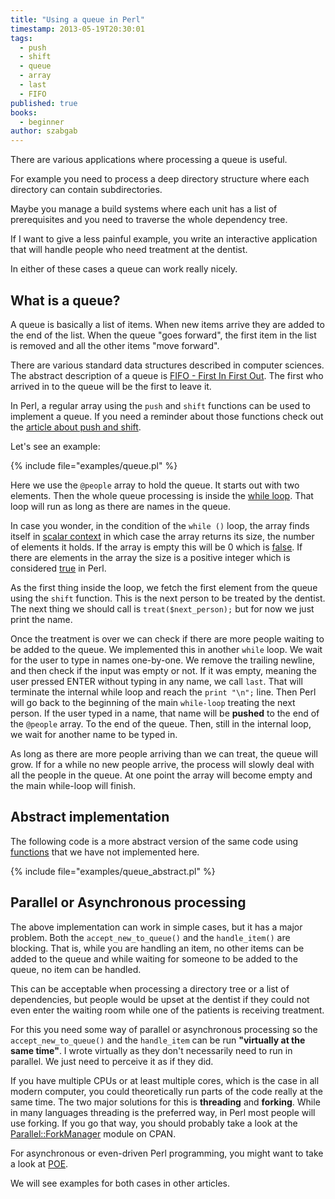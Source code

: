 ```yaml
---
title: "Using a queue in Perl"
timestamp: 2013-05-19T20:30:01
tags:
  - push
  - shift
  - queue
  - array
  - last
  - FIFO
published: true
books:
  - beginner
author: szabgab
---
```



There are various applications where processing a queue is useful.

For example you need to process a deep directory structure where each
directory can contain subdirectories.

Maybe you manage a build systems where each unit has a list
of prerequisites and you need to traverse the whole dependency tree.

If I want to give a less painful example, you write an interactive application
that will handle people who need treatment at the dentist.

In either of these cases a queue can work really nicely.


## What is a queue?

A queue is basically a list of items. When new items arrive they are added to the end of the list.
When the queue "goes forward", the first item in the list is removed and all the other items "move forward".

There are various standard data structures described in computer sciences. The abstract description
of a queue is [FIFO - First In First Out](http://en.wikipedia.org/wiki/FIFO).
The first who arrived in to the queue will be the first to leave it.

In Perl, a regular array using the `push` and `shift` functions can be used to implement a queue.
If you need a reminder about those functions check out the [article about push and shift](/manipulating-perl-arrays).

Let's see an example:

{% include file="examples/queue.pl" %}

Here we use the `@people` array to hold the queue. It starts out with two elements.
Then the whole queue processing is inside the [while loop](/while-loop).
That loop will run as long as there are names in the queue.

In case you wonder, in the condition of the `while ()` loop,
the array finds itself in [scalar context](/scalar-and-list-context-in-perl)
in which case the array returns its size, the number of elements it holds.
If the array is empty this will be 0 which is [false](/boolean-values-in-perl).
If there are elements in the array the size is a positive integer which is considered
[true](/boolean-values-in-perl) in Perl.

As the first thing inside the loop, we fetch the first element from the queue using the
`shift` function. This is the next person to be treated by the dentist.
The next thing we should call is `treat($next_person);` but for now we just print the name.

Once the treatment is over we can check if there are more people waiting to be added to the queue.
We implemented this in another `while` loop. We wait for the user to type in names one-by-one.
We remove the trailing newline, and then check if the input was empty or not. If it was empty,
meaning the user pressed ENTER without typing in any name, we call `last`.
That will terminate the internal while loop and reach the `print "\n";` line.
Then Perl will go back to the beginning of the main `while-loop` treating the next person.
If the user typed in a name, that name will be **pushed** to the end of the `@people` array.
To the end of the queue. Then, still in the internal loop, we wait for another name to be typed in.

As long as there are more people arriving than we can treat, the queue will grow. If for a while
no new people arrive, the process will slowly deal with all the people in the queue.
At one point the array will become empty and the main while-loop will finish.

## Abstract implementation

The following code is a more abstract version of the same code using
[functions](/subroutines-and-functions-in-perl)
that we have not implemented here.

{% include file="examples/queue_abstract.pl" %}

## Parallel or Asynchronous processing

The above implementation can work in simple cases, but it has a major problem.
Both the `accept_new_to_queue()` and the `handle_item()` are blocking.
That is, while you are handling an item, no other items can be added to the queue
and while waiting for someone to be added to the queue, no item can be handled.

This can be acceptable when processing a directory tree or a list of dependencies,
but people would be upset at the dentist if they could not even enter the waiting room
while one of the patients is receiving treatment.

For this you need some way of parallel or asynchronous processing so the
`accept_new_to_queue()` and the `handle_item` can be run **"virtually at the same time"**.
I wrote virtually as they don't necessarily need to run in parallel. We just need to perceive it as if they did.

If you have multiple CPUs or at least multiple cores, which is the case in all modern computer,
you could theoretically run parts of the code really at the same time. The two major solutions
for this is **threading** and **forking**. While in many languages threading
is the preferred way, in Perl most people will use forking.
If you go that way, you should probably take a look at the 
[Parallel::ForkManager](https://metacpan.org/pod/Parallel::ForkManager)
module on CPAN.

For asynchronous or even-driven Perl programming, you might want to take a look
at [POE](https://metacpan.org/pod/POE).

We will see examples for both cases in other articles.


